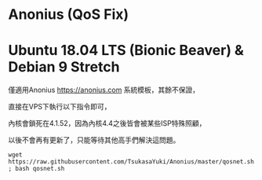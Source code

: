 # Anonius (QoS Fix)
# Ubuntu 18.04 LTS (Bionic Beaver) & Debian 9 Stretch 
僅適用Anonius https://anonius.com 系統模板，其餘不保證，

直接在VPS下執行以下指令即可，

內核會鎖死在4.1.52，因為內核4.4之後皆會被某些ISP特殊照顧，

以後不會再有更新了，只能等待其他高手們解決這問題。
```
wget https://raw.githubusercontent.com/TsukasaYuki/Anonius/master/qosnet.sh ; bash qosnet.sh
```
